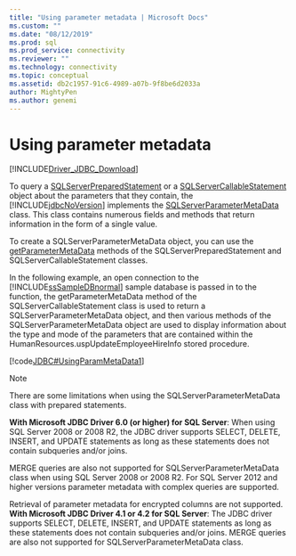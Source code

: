 ```yaml
---
title: "Using parameter metadata | Microsoft Docs"
ms.custom: ""
ms.date: "08/12/2019"
ms.prod: sql
ms.prod_service: connectivity
ms.reviewer: ""
ms.technology: connectivity
ms.topic: conceptual
ms.assetid: db2c1957-91c6-4989-a07b-9f8be6d2033a
author: MightyPen
ms.author: genemi
---
```


# Using parameter metadata

[!INCLUDE[Driver_JDBC_Download](../../includes/driver_jdbc_download.md)]

To query a [SQLServerPreparedStatement](../../connect/jdbc/reference/sqlserverpreparedstatement-class.md) or a [SQLServerCallableStatement](../../connect/jdbc/reference/sqlservercallablestatement-class.md) object about the parameters that they contain, the [!INCLUDE[jdbcNoVersion](../../includes/jdbcnoversion_md.md)] implements the [SQLServerParameterMetaData](../../connect/jdbc/reference/sqlserverparametermetadata-class.md) class. This class contains numerous fields and methods that return information in the form of a single value.

To create a SQLServerParameterMetaData object, you can use the [getParameterMetaData](../../connect/jdbc/reference/getparametermetadata-method-sqlserverpreparedstatement.md) methods of the SQLServerPreparedStatement and SQLServerCallableStatement classes.

In the following example, an open connection to the [!INCLUDE[ssSampleDBnormal](../../includes/sssampledbnormal_md.md)] sample database is passed in to the function, the getParameterMetaData method of the SQLServerCallableStatement class is used to return a SQLServerParameterMetaData object, and then various methods of the SQLServerParameterMetaData object are used to display information about the type and mode of the parameters that are contained within the HumanResources.uspUpdateEmployeeHireInfo stored procedure.

[!code[JDBC#UsingParamMetaData1](../../connect/jdbc/codesnippet/Java/using-parameter-metadata_1.java)]  

> [!NOTE]  
> There are some limitations when using the SQLServerParameterMetaData class with prepared statements.
>
> **With Microsoft JDBC Driver 6.0 (or higher) for SQL Server**:
> When using SQL Server 2008 or 2008 R2, the JDBC driver supports SELECT, DELETE, INSERT, and UPDATE statements as long as these statements does not contain subqueries and/or joins.

MERGE queries are also not supported for SQLServerParameterMetaData class when using SQL Server 2008 or 2008 R2. For SQL Server 2012 and higher versions parameter metadata with complex queries are supported.

Retrieval of parameter metadata for encrypted columns are not supported. **With Microsoft JDBC Driver 4.1 or 4.2 for SQL Server**: The JDBC driver supports SELECT, DELETE, INSERT, and UPDATE statements as long as these statements does not contain subqueries and/or joins. MERGE queries are also not supported for SQLServerParameterMetaData class.
